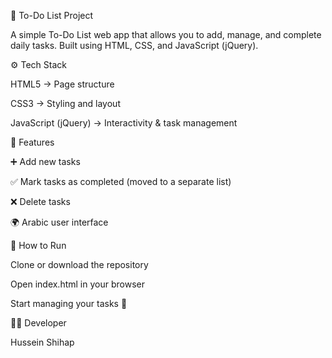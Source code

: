 📝 To-Do List Project

A simple To-Do List web app that allows you to add, manage, and complete daily tasks.
Built using HTML, CSS, and JavaScript (jQuery).

⚙️ Tech Stack

HTML5 → Page structure

CSS3 → Styling and layout

JavaScript (jQuery) → Interactivity & task management

🚀 Features

➕ Add new tasks

✅ Mark tasks as completed (moved to a separate list)

❌ Delete tasks

🌍 Arabic user interface

📂 How to Run

Clone or download the repository

Open index.html in your browser

Start managing your tasks 🎯

👨‍💻 Developer

Hussein Shihap
